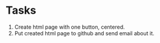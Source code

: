 # Tasks

1. Create html page with one button, centered.
1. Put created html page to github and send email about it.
